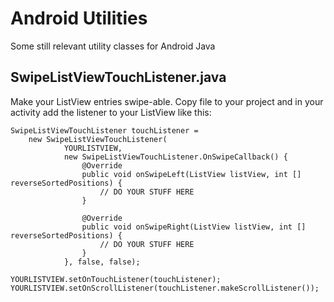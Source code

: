 # Android Utilities
Some still relevant utility classes for Android Java

## SwipeListViewTouchListener.java
Make your ListView entries swipe-able.
Copy file to your project and in your activity add the listener to your ListView like this:

```
SwipeListViewTouchListener touchListener =
    new SwipeListViewTouchListener(
            YOURLISTVIEW,
            new SwipeListViewTouchListener.OnSwipeCallback() {
                @Override
                public void onSwipeLeft(ListView listView, int [] reverseSortedPositions) {
                    // DO YOUR STUFF HERE
                }

                @Override
                public void onSwipeRight(ListView listView, int [] reverseSortedPositions) {
                    // DO YOUR STUFF HERE
                }
            }, false, false);

YOURLISTVIEW.setOnTouchListener(touchListener);
YOURLISTVIEW.setOnScrollListener(touchListener.makeScrollListener());
```
